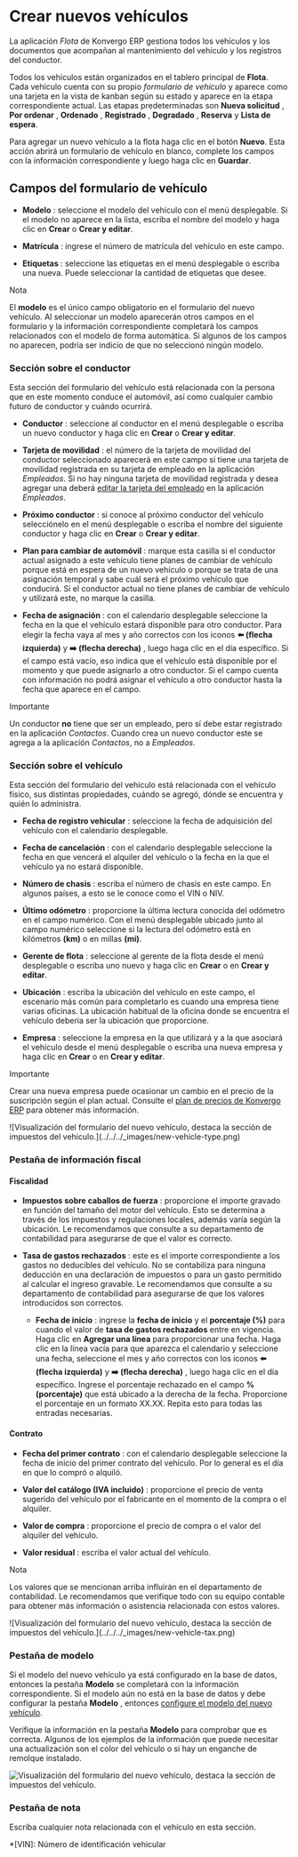# Crear nuevos vehículos

La aplicación _Flota_ de Konvergo ERP gestiona todos los vehículos y los documentos
que acompañan al mantenimiento del vehículo y los registros del conductor.

Todos los vehículos están organizados en el tablero principal de **Flota**.
Cada vehículo cuenta con su propio _formulario de vehículo_ y aparece como una
tarjeta en la vista de kanban según su estado y aparece en la etapa
correspondiente actual. Las etapas predeterminadas son **Nueva solicitud** ,
**Por ordenar** , **Ordenado** , **Registrado** , **Degradado** , **Reserva**
y **Lista de espera**.

Para agregar un nuevo vehículo a la flota haga clic en el botón **Nuevo**.
Esta acción abrirá un formulario de vehículo en blanco, complete los campos
con la información correspondiente y luego haga clic en **Guardar**.

## Campos del formulario de vehículo

  * **Modelo** : seleccione el modelo del vehículo con el menú desplegable. Si el modelo no aparece en la lista, escriba el nombre del modelo y haga clic en **Crear** o **Crear y editar**.

  * **Matrícula** : ingrese el número de matrícula del vehículo en este campo.

  * **Etiquetas** : seleccione las etiquetas en el menú desplegable o escriba una nueva. Puede seleccionar la cantidad de etiquetas que desee.

<div class="alert alert-primary">
<p class="alert-title">
Nota</p><p>El <b>modelo</b> es el único campo obligatorio en el formulario del nuevo vehículo. Al seleccionar un modelo aparecerán otros campos en el formulario y la información correspondiente completará los campos relacionados con el modelo de forma automática. Si algunos de los campos no aparecen, podría ser indicio de que no seleccionó ningún modelo.</p>
</div>

### Sección sobre el conductor

Esta sección del formulario del vehículo está relacionada con la persona que
en este momento conduce el automóvil, así como cualquier cambio futuro de
conductor y cuándo ocurrirá.

  * **Conductor** : seleccione al conductor en el menú desplegable o escriba un nuevo conductor y haga clic en **Crear** o **Crear y editar**.

  * **Tarjeta de movilidad** : el número de la tarjeta de movilidad del conductor seleccionado aparecerá en este campo si tiene una tarjeta de movilidad registrada en su tarjeta de empleado en la aplicación _Empleados_. Si no hay ninguna tarjeta de movilidad registrada y desea agregar una deberá [editar la tarjeta del empleado](../employees/new_employee#employees-hr-settings) en la aplicación _Empleados_.

  * **Próximo conductor** : si conoce al próximo conductor del vehículo selecciónelo en el menú desplegable o escriba el nombre del siguiente conductor y haga clic en **Crear** o **Crear y editar**.

  * **Plan para cambiar de automóvil** : marque esta casilla si el conductor actual asignado a este vehículo tiene planes de cambiar de vehículo porque está en espera de un nuevo vehículo o porque se trata de una asignación temporal y sabe cuál será el próximo vehículo que conducirá. Si el conductor actual no tiene planes de cambiar de vehículo y utilizará este, no marque la casilla.

  * **Fecha de asignación** : con el calendario desplegable seleccione la fecha en la que el vehículo estará disponible para otro conductor. Para elegir la fecha vaya al mes y año correctos con los iconos **⬅️ (flecha izquierda)** y **➡️ (flecha derecha)** , luego haga clic en el día específico. Si el campo está vacío, eso indica que el vehículo está disponible por el momento y que puede asignarlo a otro conductor. Si el campo cuenta con información no podrá asignar el vehículo a otro conductor hasta la fecha que aparece en el campo.

<div class="alert alert-warning">
<p class="alert-title">
Importante</p><p>Un conductor <b>no</b> tiene que ser un empleado, pero sí debe estar registrado en la aplicación <em>Contactos</em>. Cuando crea un nuevo conductor este se agrega a la aplicación <em>Contactos</em>, no a <em>Empleados</em>.</p>
</div>

### Sección sobre el vehículo

Esta sección del formulario del vehículo está relacionada con el vehículo
físico, sus distintas propiedades, cuándo se agregó, dónde se encuentra y
quién lo administra.

  * **Fecha de registro vehicular** : seleccione la fecha de adquisición del vehículo con el calendario desplegable.

  * **Fecha de cancelación** : con el calendario desplegable seleccione la fecha en que vencerá el alquiler del vehículo o la fecha en la que el vehículo ya no estará disponible.

  * **Número de chasis** : escriba el número de chasis en este campo. En algunos países, a esto se le conoce como el VIN o NIV.

  * **Último odómetro** : proporcione la última lectura conocida del odómetro en el campo numérico. Con el menú desplegable ubicado junto al campo numérico seleccione si la lectura del odómetro está en kilómetros **(km)** o en millas **(mi)**.

  * **Gerente de flota** : seleccione al gerente de la flota desde el menú desplegable o escriba uno nuevo y haga clic en **Crear** o en **Crear y editar**.

  * **Ubicación** : escriba la ubicación del vehículo en este campo, el escenario más común para completarlo es cuando una empresa tiene varias oficinas. La ubicación habitual de la oficina donde se encuentra el vehículo debería ser la ubicación que proporcione.

  * **Empresa** : seleccione la empresa en la que utilizará y a la que asociará el vehículo desde el menú desplegable o escriba una nueva empresa y haga clic en **Crear** o en **Crear y editar**.

<div class="alert alert-warning">
<p class="alert-title">
Importante</p><p>Crear una nueva empresa puede ocasionar un cambio en el precio de la suscripción según el plan actual. Consulte el <a href="https://www.odoo.com/pricing-plan">plan de precios de Konvergo ERP</a> para obtener más información.</p>
</div> ![Visualización del formulario del nuevo vehículo, destaca
la sección de impuestos del vehículo.](../../../_images/new-vehicle-type.png)

### Pestaña de información fiscal

#### Fiscalidad

  * **Impuestos sobre caballos de fuerza** : proporcione el importe gravado en función del tamaño del motor del vehículo. Esto se determina a través de los impuestos y regulaciones locales, además varía según la ubicación. Le recomendamos que consulte a su departamento de contabilidad para asegurarse de que el valor es correcto.

  * **Tasa de gastos rechazados** : este es el importe correspondiente a los gastos no deducibles del vehículo. No se contabiliza para ninguna deducción en una declaración de impuestos o para un gasto permitido al calcular el ingreso gravable. Le recomendamos que consulte a su departamento de contabilidad para asegurarse de que los valores introducidos son correctos.

    * **Fecha de inicio** : ingrese la **fecha de inicio** y el **porcentaje (%)** para cuando el valor de **tasa de gastos rechazados** entre en vigencia. Haga clic en **Agregar una línea** para proporcionar una fecha. Haga clic en la línea vacía para que aparezca el calendario y seleccione una fecha, seleccione el mes y año correctos con los iconos **⬅️ (flecha izquierda)** y **➡️ (flecha derecha)** , luego haga clic en el día específico. Ingrese el porcentaje rechazado en el campo **% (porcentaje)** que está ubicado a la derecha de la fecha. Proporcione el porcentaje en un formato XX.XX. Repita esto para todas las entradas necesarias.

#### Contrato

  * **Fecha del primer contrato** : con el calendario desplegable seleccione la fecha de inicio del primer contrato del vehículo. Por lo general es el día en que lo compró o alquiló.

  * **Valor del catálogo (IVA incluido)** : proporcione el precio de venta sugerido del vehículo por el fabricante en el momento de la compra o el alquiler.

  * **Valor de compra** : proporcione el precio de compra o el valor del alquiler del vehículo.

  * **Valor residual** : escriba el valor actual del vehículo.

<div class="alert alert-primary">
<p class="alert-title">
Nota</p><p>Los valores que se mencionan arriba influirán en el departamento de contabilidad. Le recomendamos que verifique todo con su equipo contable para obtener más información o asistencia relacionada con estos valores.</p>
</div> ![Visualización del formulario del nuevo vehículo, destaca
la sección de impuestos del vehículo.](../../../_images/new-vehicle-tax.png)

### Pestaña de modelo

Si el modelo del nuevo vehículo ya está configurado en la base de datos,
entonces la pestaña **Modelo** se completará con la información
correspondiente. Si el modelo aún no está en la base de datos y debe
configurar la pestaña **Modelo** , entonces [configure el modelo del nuevo
vehículo](../fleet#fleet-add-model).

Verifique la información en la pestaña **Modelo** para comprobar que es
correcta. Algunos de los ejemplos de la información que puede necesitar una
actualización son el color del vehículo o si hay un enganche de remolque
instalado.

![Visualización del formulario del nuevo vehículo, destaca la sección de
impuestos del vehículo.](../../../_images/model-tab.png)

### Pestaña de nota

Escriba cualquier nota relacionada con el vehículo en esta sección.

  *[VIN]: Número de identificación vehicular

